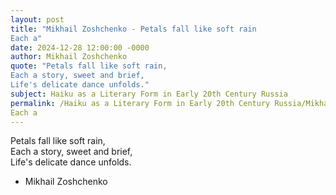 ```yaml
---
layout: post
title: "Mikhail Zoshchenko - Petals fall like soft rain  
Each a"
date: 2024-12-28 12:00:00 -0000
author: Mikhail Zoshchenko
quote: "Petals fall like soft rain,  
Each a story, sweet and brief,  
Life's delicate dance unfolds."
subject: Haiku as a Literary Form in Early 20th Century Russia
permalink: /Haiku as a Literary Form in Early 20th Century Russia/Mikhail Zoshchenko/Mikhail Zoshchenko - Petals fall like soft rain  
Each a
---
```


Petals fall like soft rain,  
Each a story, sweet and brief,  
Life's delicate dance unfolds.

- Mikhail Zoshchenko
